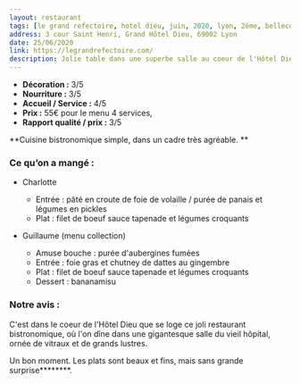 ```yaml
---
layout: restaurant
tags: [le grand refectoire, hotel dieu, juin, 2020, lyon, 2ème, bellecour]
address: 3 cour Saint Henri, Grand Hôtel Dieu, 69002 Lyon 
date: 25/06/2020
link: https://legrandrefectoire.com/
description: Jolie table dans une superbe salle au coeur de l'Hôtel Dieu.  
---
```


* **Décoration :** 3/5
* **Nourriture :** 3/5
* **Accueil / Service :** 4/5
* **Prix :** 55€ pour le menu 4 services, 
* **Rapport qualité / prix :** 3/5

**Cuisine bistronomique simple, dans un cadre très agréable. **

### Ce qu’on a mangé : 
  * Charlotte 
    * Entrée : pâté en croute de foie de volaille / purée de panais et légumes en pickles 
    * Plat : filet de boeuf sauce tapenade et légumes croquants
  
  * Guillaume (menu collection)
    * Amuse bouche : purée d'aubergines fumées 
    * Entrée : foie gras et chutney de dattes au gingembre 
    * Plat : filet de boeuf sauce tapenade et légumes croquants 
    * Dessert : bananamisu 
    
### Notre avis :
C'est dans le coeur de l'Hôtel Dieu que se loge ce joli restaurant bistronomique, où l'on dîne dans une gigantesque salle du vieil hôpital, ornée de vitraux et de grands lustres. 

Un bon moment. Les plats sont beaux et fins, mais sans grande surprise********. 

  
